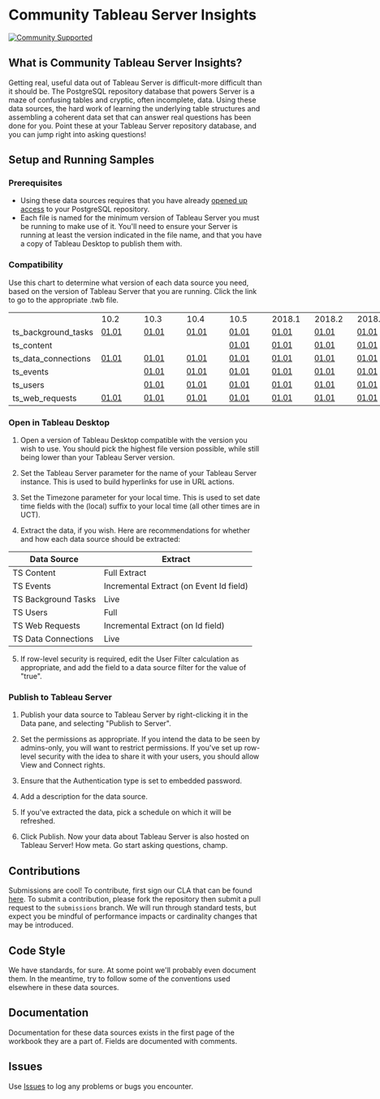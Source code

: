 # Community Tableau Server Insights

[![Community Supported](https://img.shields.io/badge/Support%20Level-Community%20Supported-457387.svg)](https://www.tableau.com/support-levels-it-and-developer-tools)


## What is Community Tableau Server Insights?

Getting real, useful data out of Tableau Server is difficult-more difficult than it should be. The PostgreSQL repository database that powers Server is a maze of confusing tables and cryptic, often incomplete, data. Using these data sources, the hard work of learning the underlying table structures and assembling a coherent data set that can answer real questions has been done for you. Point these at your Tableau Server repository database, and you can jump right into asking questions!

## Setup and Running Samples

### Prerequisites

* Using these data sources requires that you have already [opened up access](https://help.tableau.com/current/server/en-us/perf_collect_server_repo.htm) to your PostgreSQL repository.
* Each file is named for the minimum version of Tableau Server you must be running to make use of it. You'll need to ensure your Server is running at least the version indicated in the file name, and that you have a copy of Tableau Desktop to publish them with.

### Compatibility

Use this chart to determine what version of each data source you need, based on the version of Tableau Server that you are running. Click the link to go to the appropriate .twb file.

<table border=0 cellpadding=0 cellspacing=0 width=1033980 style='border-collapse:
 collapse;table-layout:fixed;width:775485pt'>
 <col width=148 style='mso-width-source:userset;mso-width-alt:5412;width:111pt'>
 <col width=68 span=10 style='mso-width-source:userset;mso-width-alt:2486;
 width:51pt'>
 <col width=64 span=16143 style='width:48pt'>
 <tr height=20 style='height:15.0pt'>
  <td height=20 class=xl66 width=148 style='height:15.0pt;width:111pt'></td>
  <td class=xl67 width=68 style='width:51pt'>10.2</td>
  <td class=xl67 width=68 style='width:51pt'>10.3</td>
  <td class=xl67 width=68 style='width:51pt'>10.4</td>
  <td class=xl67 width=68 style='width:51pt'>10.5</td>
  <td class=xl67 width=68 style='width:51pt'>2018.1</td>
  <td class=xl67 width=68 style='width:51pt'>2018.2</td>
  <td class=xl67 width=68 style='width:51pt'>2018.3</td>
  <td class=xl67 width=68 style='width:51pt'>2019.1</td>
  <td class=xl67 width=68 style='width:51pt'>2019.2</td>
  <td class=xl67 width=68 style='width:51pt'>2019.3</td>
 </tr>
 
<tr height=20 style='height:15.0pt'>
  <td height=20 class=xl66 style='height:15.0pt'>ts_background_tasks</td>
  <td class=xl68><a
  href="https://raw.githubusercontent.com/tableau/community-tableau-server-insights/master/datasources/ts_background_tasks/ts_background_tasks_01.01.twb"
  target="_parent"><span style='font-family:Arial, sans-serif;mso-font-charset:
  0'>01.01</span></a></td>
  <td class=xl68><a
  href="https://raw.githubusercontent.com/tableau/community-tableau-server-insights/master/datasources/ts_background_tasks/ts_background_tasks_01.01.twb"
  target="_parent"><span style='font-family:Arial, sans-serif;mso-font-charset:
  0'>01.01</span></a></td>
  <td class=xl68><a
  href="https://raw.githubusercontent.com/tableau/community-tableau-server-insights/master/datasources/ts_background_tasks/ts_background_tasks_01.01.twb"
  target="_parent"><span style='font-family:Arial, sans-serif;mso-font-charset:
  0'>01.01</span></a></td>
  <td class=xl68><a
  href="https://raw.githubusercontent.com/tableau/community-tableau-server-insights/master/datasources/ts_background_tasks/ts_background_tasks_01.01.twb"
  target="_parent"><span style='font-family:Arial, sans-serif;mso-font-charset:
  0'>01.01</span></a></td>
  <td class=xl68><a
  href="https://raw.githubusercontent.com/tableau/community-tableau-server-insights/master/datasources/ts_background_tasks/ts_background_tasks_01.01.twb"
  target="_parent"><span style='font-family:Arial, sans-serif;mso-font-charset:
  0'>01.01</span></a></td>
  <td class=xl68><a
  href="https://raw.githubusercontent.com/tableau/community-tableau-server-insights/master/datasources/ts_background_tasks/ts_background_tasks_01.01.twb"
  target="_parent"><span style='font-family:Arial, sans-serif;mso-font-charset:
  0'>01.01</span></a></td>
  <td class=xl68><a
  href="https://raw.githubusercontent.com/tableau/community-tableau-server-insights/master/datasources/ts_background_tasks/ts_background_tasks_01.01.twb"
  target="_parent"><span style='font-family:Arial, sans-serif;mso-font-charset:
  0'>01.01</span></a></td>
  <td class=xl68><a
  href="https://raw.githubusercontent.com/tableau/community-tableau-server-insights/master/datasources/ts_background_tasks/ts_background_tasks_02.01.twb"
  target="_parent"><span style='font-family:Arial, sans-serif;mso-font-charset:
  0'>02.01</span></a></td>
  <td class=xl68><a
  href="https://raw.githubusercontent.com/tableau/community-tableau-server-insights/master/datasources/ts_background_tasks/ts_background_tasks_02.01.twb"
  target="_parent"><span style='font-family:Arial, sans-serif;mso-font-charset:
  0'>02.01</span></a></td>
  <td class=xl68><a
  href="https://raw.githubusercontent.com/tableau/community-tableau-server-insights/master/datasources/ts_background_tasks/ts_background_tasks_02.01.twb"
  target="_parent"><span style='font-family:Arial, sans-serif;mso-font-charset:
  0'>02.01</span></a></td>
 </tr>
 <tr height=20 style='height:15.0pt'>
  <td height=20 class=xl66 style='height:15.0pt'>ts_content</td>
  <td class=xl68 style='border-top:none'><u style='visibility:hidden;
  mso-ignore:visibility'>&nbsp;</u></td>
  <td class=xl68 style='border-top:none'><u style='visibility:hidden;
  mso-ignore:visibility'>&nbsp;</u></td>
  <td class=xl68 style='border-top:none'><u style='visibility:hidden;
  mso-ignore:visibility'>&nbsp;</u></td>
  <td class=xl68 style='border-top:none'><a
  href="https://raw.githubusercontent.com/tableau/community-tableau-server-insights/master/datasources/ts_content/ts_content_01.01.twb"
  target="_parent"><span style='font-family:Arial, sans-serif;mso-font-charset:
  0'>01.01</span></a></td>
  <td class=xl68 style='border-top:none'><a
  href="https://raw.githubusercontent.com/tableau/community-tableau-server-insights/master/datasources/ts_content/ts_content_01.01.twb"
  target="_parent"><span style='font-family:Arial, sans-serif;mso-font-charset:
  0'>01.01</span></a></td>
  <td class=xl68 style='border-top:none'><a
  href="https://raw.githubusercontent.com/tableau/community-tableau-server-insights/master/datasources/ts_content/ts_content_01.01.twb"
  target="_parent"><span style='font-family:Arial, sans-serif;mso-font-charset:
  0'>01.01</span></a></td>
  <td class=xl68 style='border-top:none'><a
  href="https://raw.githubusercontent.com/tableau/community-tableau-server-insights/master/datasources/ts_content/ts_content_01.01.twb"
  target="_parent"><span style='font-family:Arial, sans-serif;mso-font-charset:
  0'>01.01</span></a></td>
  <td class=xl68 style='border-top:none'><a
  href="https://raw.githubusercontent.com/tableau/community-tableau-server-insights/master/datasources/ts_content/ts_content_02.01.twb"
  target="_parent"><span style='font-family:Arial, sans-serif;mso-font-charset:
  0'>02.01</span></a></td>
  <td class=xl68 style='border-top:none'><a
  href="https://raw.githubusercontent.com/tableau/community-tableau-server-insights/master/datasources/ts_content/ts_content_02.01.twb"
  target="_parent"><span style='font-family:Arial, sans-serif;mso-font-charset:
  0'>02.01</span></a></td>
  <td class=xl68 style='border-top:none'><a
  href="https://raw.githubusercontent.com/tableau/community-tableau-server-insights/master/datasources/ts_content/ts_content_02.01.twb"
  target="_parent"><span style='font-family:Arial, sans-serif;mso-font-charset:
  0'>02.01</span></a></td>
 </tr>
 <tr height=20 style='height:15.0pt'>
  <td height=20 class=xl66 style='height:15.0pt'>ts_data_connections</td>
  <td class=xl68 style='border-top:none'><a
  href="https://raw.githubusercontent.com/tableau/community-tableau-server-insights/master/datasources/ts_data_connections/ts_data_connections_01.01.twb"
  target="_parent"><span style='font-family:Arial, sans-serif;mso-font-charset:
  0'>01.01</span></a></td>
  <td class=xl68 style='border-top:none'><a
  href="https://raw.githubusercontent.com/tableau/community-tableau-server-insights/master/datasources/ts_data_connections/ts_data_connections_01.01.twb"
  target="_parent"><span style='font-family:Arial, sans-serif;mso-font-charset:
  0'>01.01</span></a></td>
  <td class=xl68 style='border-top:none'><a
  href="https://raw.githubusercontent.com/tableau/community-tableau-server-insights/master/datasources/ts_data_connections/ts_data_connections_01.01.twb"
  target="_parent"><span style='font-family:Arial, sans-serif;mso-font-charset:
  0'>01.01</span></a></td>
  <td class=xl68 style='border-top:none'><a
  href="https://raw.githubusercontent.com/tableau/community-tableau-server-insights/master/datasources/ts_data_connections/ts_data_connections_01.01.twb"
  target="_parent"><span style='font-family:Arial, sans-serif;mso-font-charset:
  0'>01.01</span></a></td>
  <td class=xl68 style='border-top:none'><a
  href="https://raw.githubusercontent.com/tableau/community-tableau-server-insights/master/datasources/ts_data_connections/ts_data_connections_01.01.twb"
  target="_parent"><span style='font-family:Arial, sans-serif;mso-font-charset:
  0'>01.01</span></a></td>
  <td class=xl68 style='border-top:none'><a
  href="https://raw.githubusercontent.com/tableau/community-tableau-server-insights/master/datasources/ts_data_connections/ts_data_connections_01.01.twb"
  target="_parent"><span style='font-family:Arial, sans-serif;mso-font-charset:
  0'>01.01</span></a></td>
  <td class=xl68 style='border-top:none'><a
  href="https://raw.githubusercontent.com/tableau/community-tableau-server-insights/master/datasources/ts_data_connections/ts_data_connections_01.01.twb"
  target="_parent"><span style='font-family:Arial, sans-serif;mso-font-charset:
  0'>01.01</span></a></td>
  <td class=xl68 style='border-top:none'><a
  href="https://raw.githubusercontent.com/tableau/community-tableau-server-insights/master/datasources/ts_data_connections/ts_data_connections_02.01.twb"
  target="_parent"><span style='font-family:Arial, sans-serif;mso-font-charset:
  0'>02.01</span></a></td>
  <td class=xl68 style='border-top:none'><a
  href="https://raw.githubusercontent.com/tableau/community-tableau-server-insights/master/datasources/ts_data_connections/ts_data_connections_02.01.twb"
  target="_parent"><span style='font-family:Arial, sans-serif;mso-font-charset:
  0'>02.01</span></a></td>
  <td class=xl68 style='border-top:none'><a
  href="https://raw.githubusercontent.com/tableau/community-tableau-server-insights/master/datasources/ts_data_connections/ts_data_connections_02.01.twb"
  target="_parent"><span style='font-family:Arial, sans-serif;mso-font-charset:
  0'>02.01</span></a></td>
 </tr>
 <tr height=20 style='height:15.0pt'>
  <td height=20 class=xl66 style='height:15.0pt'>ts_events</td>
  <td class=xl68 style='border-top:none'><u style='visibility:hidden;
  mso-ignore:visibility'>&nbsp;</u></td>
  <td class=xl68 style='border-top:none'><a
  href="https://raw.githubusercontent.com/tableau/community-tableau-server-insights/master/datasources/ts_events/ts_events_01.01.twb"
  target="_parent"><span style='font-family:Arial, sans-serif;mso-font-charset:
  0'>01.01</span></a></td>
  <td class=xl68 style='border-top:none'><a
  href="https://raw.githubusercontent.com/tableau/community-tableau-server-insights/master/datasources/ts_events/ts_events_01.01.twb"
  target="_parent"><span style='font-family:Arial, sans-serif;mso-font-charset:
  0'>01.01</span></a></td>
  <td class=xl68 style='border-top:none'><a
  href="https://raw.githubusercontent.com/tableau/community-tableau-server-insights/master/datasources/ts_events/ts_events_01.01.twb"
  target="_parent"><span style='font-family:Arial, sans-serif;mso-font-charset:
  0'>01.01</span></a></td>
  <td class=xl68 style='border-top:none'><a
  href="https://raw.githubusercontent.com/tableau/community-tableau-server-insights/master/datasources/ts_events/ts_events_01.01.twb"
  target="_parent"><span style='font-family:Arial, sans-serif;mso-font-charset:
  0'>01.01</span></a></td>
  <td class=xl68 style='border-top:none'><a
  href="https://raw.githubusercontent.com/tableau/community-tableau-server-insights/master/datasources/ts_events/ts_events_01.01.twb"
  target="_parent"><span style='font-family:Arial, sans-serif;mso-font-charset:
  0'>01.01</span></a></td>
  <td class=xl68 style='border-top:none'><a
  href="https://raw.githubusercontent.com/tableau/community-tableau-server-insights/master/datasources/ts_events/ts_events_01.01.twb"
  target="_parent"><span style='font-family:Arial, sans-serif;mso-font-charset:
  0'>01.01</span></a></td>
  <td class=xl68 style='border-top:none'><a
  href="https://raw.githubusercontent.com/tableau/community-tableau-server-insights/master/datasources/ts_events/ts_events_02.01.twb"
  target="_parent"><span style='font-family:Arial, sans-serif;mso-font-charset:
  0'>02.01</span></a></td>
  <td class=xl68 style='border-top:none'><a
  href="https://raw.githubusercontent.com/tableau/community-tableau-server-insights/master/datasources/ts_events/ts_events_02.01.twb"
  target="_parent"><span style='font-family:Arial, sans-serif;mso-font-charset:
  0'>02.01</span></a></td>
  <td class=xl68 style='border-top:none'><a
  href="https://raw.githubusercontent.com/tableau/community-tableau-server-insights/master/datasources/ts_events/ts_events_02.01.twb"
  target="_parent"><span style='font-family:Arial, sans-serif;mso-font-charset:
  0'>02.01</span></a></td>
 </tr>
 <tr height=20 style='height:15.0pt'>
  <td height=20 class=xl66 style='height:15.0pt'>ts_users</td>
  <td class=xl68 style='border-top:none'><u style='visibility:hidden;
  mso-ignore:visibility'>&nbsp;</u></td>
  <td class=xl68 style='border-top:none'><a
  href="https://raw.githubusercontent.com/tableau/community-tableau-server-insights/master/datasources/ts_users/ts_users_01.01.twb"
  target="_parent"><span style='font-family:Arial, sans-serif;mso-font-charset:
  0'>01.01</span></a></td>
  <td class=xl68 style='border-top:none'><a
  href="https://raw.githubusercontent.com/tableau/community-tableau-server-insights/master/datasources/ts_users/ts_users_01.01.twb"
  target="_parent"><span style='font-family:Arial, sans-serif;mso-font-charset:
  0'>01.01</span></a></td>
  <td class=xl68 style='border-top:none'><a
  href="https://raw.githubusercontent.com/tableau/community-tableau-server-insights/master/datasources/ts_users/ts_users_01.01.twb"
  target="_parent"><span style='font-family:Arial, sans-serif;mso-font-charset:
  0'>01.01</span></a></td>
  <td class=xl68 style='border-top:none'><a
  href="https://raw.githubusercontent.com/tableau/community-tableau-server-insights/master/datasources/ts_users/ts_users_01.01.twb"
  target="_parent"><span style='font-family:Arial, sans-serif;mso-font-charset:
  0'>01.01</span></a></td>
  <td class=xl68 style='border-top:none'><a
  href="https://raw.githubusercontent.com/tableau/community-tableau-server-insights/master/datasources/ts_users/ts_users_01.01.twb"
  target="_parent"><span style='font-family:Arial, sans-serif;mso-font-charset:
  0'>01.01</span></a></td>
  <td class=xl68 style='border-top:none'><a
  href="https://raw.githubusercontent.com/tableau/community-tableau-server-insights/master/datasources/ts_users/ts_users_01.01.twb"
  target="_parent"><span style='font-family:Arial, sans-serif;mso-font-charset:
  0'>01.01</span></a></td>
  <td class=xl68 style='border-top:none'><a
  href="https://raw.githubusercontent.com/tableau/community-tableau-server-insights/master/datasources/ts_users/ts_users_02.01.twb"
  target="_parent"><span style='font-family:Arial, sans-serif;mso-font-charset:
  0'>02.01</span></a></td>
  <td class=xl68 style='border-top:none'><a
  href="https://raw.githubusercontent.com/tableau/community-tableau-server-insights/master/datasources/ts_users/ts_users_02.01.twb"
  target="_parent"><span style='font-family:Arial, sans-serif;mso-font-charset:
  0'>02.01</span></a></td>
  <td class=xl68 style='border-top:none'><a
  href="https://raw.githubusercontent.com/tableau/community-tableau-server-insights/master/datasources/ts_users/ts_users_02.01.twb"
  target="_parent"><span style='font-family:Arial, sans-serif;mso-font-charset:
  0'>02.01</span></a></td>
 </tr>
 <tr height=20 style='height:15.0pt'>
  <td height=20 class=xl66 style='height:15.0pt'>ts_web_requests</td>
  <td class=xl68 style='border-top:none'><a
  href="https://raw.githubusercontent.com/tableau/community-tableau-server-insights/master/datasources/ts_web_requests/ts_web_requests_01.01.twb"
  target="_parent"><span style='font-family:Arial, sans-serif;mso-font-charset:
  0'>01.01</span></a></td>
  <td class=xl68 style='border-top:none'><a
  href="https://raw.githubusercontent.com/tableau/community-tableau-server-insights/master/datasources/ts_web_requests/ts_web_requests_01.01.twb"
  target="_parent"><span style='font-family:Arial, sans-serif;mso-font-charset:
  0'>01.01</span></a></td>
  <td class=xl68 style='border-top:none'><a
  href="https://raw.githubusercontent.com/tableau/community-tableau-server-insights/master/datasources/ts_web_requests/ts_web_requests_01.01.twb"
  target="_parent"><span style='font-family:Arial, sans-serif;mso-font-charset:
  0'>01.01</span></a></td>
  <td class=xl68 style='border-top:none'><a
  href="https://raw.githubusercontent.com/tableau/community-tableau-server-insights/master/datasources/ts_web_requests/ts_web_requests_01.01.twb"
  target="_parent"><span style='font-family:Arial, sans-serif;mso-font-charset:
  0'>01.01</span></a></td>
  <td class=xl68 style='border-top:none'><a
  href="https://raw.githubusercontent.com/tableau/community-tableau-server-insights/master/datasources/ts_web_requests/ts_web_requests_01.01.twb"
  target="_parent"><span style='font-family:Arial, sans-serif;mso-font-charset:
  0'>01.01</span></a></td>
  <td class=xl68 style='border-top:none'><a
  href="https://raw.githubusercontent.com/tableau/community-tableau-server-insights/master/datasources/ts_web_requests/ts_web_requests_01.01.twb"
  target="_parent"><span style='font-family:Arial, sans-serif;mso-font-charset:
  0'>01.01</span></a></td>
  <td class=xl68 style='border-top:none'><a
  href="https://raw.githubusercontent.com/tableau/community-tableau-server-insights/master/datasources/ts_web_requests/ts_web_requests_01.01.twb"
  target="_parent"><span style='font-family:Arial, sans-serif;mso-font-charset:
  0'>01.01</span></a></td>
  <td class=xl68 style='border-top:none'><a
  href="https://raw.githubusercontent.com/tableau/community-tableau-server-insights/master/datasources/ts_web_requests/ts_web_requests_02.01.twb"
  target="_parent"><span style='font-family:Arial, sans-serif;mso-font-charset:
  0'>02.01</span></a></td>
  <td class=xl68 style='border-top:none'><a
  href="https://raw.githubusercontent.com/tableau/community-tableau-server-insights/master/datasources/ts_web_requests/ts_web_requests_02.01.twb"
  target="_parent"><span style='font-family:Arial, sans-serif;mso-font-charset:
  0'>02.01</span></a></td>
  <td class=xl68 style='border-top:none'><a
  href="https://raw.githubusercontent.com/tableau/community-tableau-server-insights/master/datasources/ts_web_requests/ts_web_requests_02.01.twb"
  target="_parent"><span style='font-family:Arial, sans-serif;mso-font-charset:
  0'>02.01</span></a></td>
 </tr>
 <![endif]>
</table>


### Open in Tableau Desktop

1. Open a version of Tableau Desktop compatible with the version you wish to use. You should pick the highest file version possible, while still being lower than your Tableau Server version.

2. Set the Tableau Server parameter for the name of your Tableau Server instance. This is used to build hyperlinks for use in URL actions.

3. Set the Timezone parameter for your local time. This is used to set date time fields with the (local) suffix to your local time (all other times are in UCT).

4. Extract the data, if you wish. Here are recommendations for whether and how each data source should be extracted:

|    Data   Source          |    Extract                                 |
|---------------------------|--------------------------------------------|
|    TS Content             |    Full Extract                            |
|    TS Events              |    Incremental Extract (on Event Id field) |
|    TS Background Tasks    |    Live                                    |
|    TS Users               |    Full                                    |
|    TS Web Requests        |    Incremental Extract (on Id field)       |
|    TS Data Connections    |    Live                                    |

5. If row-level security is required, edit the User Filter calculation as appropriate, and add the field to a data source filter for the value of "true".

### Publish to Tableau Server

1. Publish your data source to Tableau Server by right-clicking it in the Data pane, and selecting "Publish to Server".

2. Set the permissions as appropriate. If you intend the data to be seen by admins-only, you will want to restrict permissions. If you've set up row-level security with the idea to share it with your users, you should allow View and Connect rights.

3. Ensure that the Authentication type is set to embedded password.

4. Add a description for the data source.

5. If you've extracted the data, pick a schedule on which it will be refreshed.

6. Click Publish. Now your data about Tableau Server is also hosted on Tableau Server! How meta. Go start asking questions, champ.

## Contributions

Submissions are cool! To contribute, first sign our CLA that can be found [here](https://tableau.github.io/contributing.html). To submit a contribution, please fork the repository then submit a pull request to the `submissions` branch. We will run through standard tests, but expect you be mindful of performance impacts or cardinality changes that may be introduced.

## Code Style

We have standards, for sure. At some point we'll probably even document them. In the meantime, try to follow some of the conventions used elsewhere in these data sources.

## Documentation

Documentation for these data sources exists in the first page of the workbook they are a part of. Fields are documented with comments.

## Issues

Use [Issues](https://github.com/tableau/community-tableau-server-insights) to log any problems or bugs you encounter.

